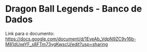 # Dragon Ball Legends - Banco de Dados
Link para o documento: https://docs.google.com/document/d/1EveAb_VdpN9ZC9v16b-M81dUxeYF_s8FTm73ygKwscU/edit?usp=sharing
 
